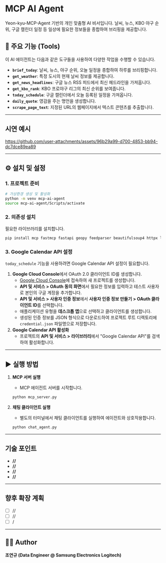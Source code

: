 # MCP AI Agent

Yeon-kyu-MCP-Agent 기반의 개인 맞춤형 AI 비서입니다. 날씨, 뉴스, KBO 야구 순위, 구글 캘린더 일정 등 일상에 필요한 정보들을 종합하여 브리핑을 제공합니다.

## 🚀 주요 기능 (Tools)

이 AI 에이전트는 다음과 같은 도구들을 사용하여 다양한 작업을 수행할 수 있습니다.

-   **`brief_today`**: 날씨, 뉴스, 야구 순위, 오늘 일정을 종합하여 하루를 브리핑합니다.
-   **`get_weather`**: 특정 도시의 현재 날씨 정보를 제공합니다.
-   **`get_news_headlines`**: 구글 뉴스 RSS 피드에서 최신 헤드라인을 가져옵니다.
-   **`get_kbo_rank`**: KBO 프로야구 리그의 최신 순위를 보여줍니다.
-   **`today_schedule`**: 구글 캘린더에서 오늘 등록된 일정을 가져옵니다.
-   **`daily_quote`**: 영감을 주는 명언을 생성합니다.
-   **`scrape_page_text`**: 지정된 URL의 웹페이지에서 텍스트 콘텐츠를 추출합니다.
---
## 시연 예시


https://github.com/user-attachments/assets/96b29a99-d700-4853-bb94-dc7dce89ea89



---

## ⚙️ 설치 및 설정

### 1. 프로젝트 준비

```bash
# 가상환경 생성 및 활성화
python -m venv mcp-ai-agent
source mcp-ai-agent/Scripts/activate
```

### 2. 의존성 설치

필요한 라이브러리를 설치합니다.

```bash
pip install mcp fastmcp fastapi geopy feedparser beautifulsoup4 httpx langchain_openai python-dotenv google-auth google-auth-oauthlib google-auth-httplib2 google-api-python-client langchain-mcp-adapters jinja2
```

### 3. Google Calendar API 설정

`today_schedule` 기능을 사용하려면 Google Calendar API 설정이 필요합니다.

1.  **Google Cloud Console**에서 OAuth 2.0 클라이언트 ID를 생성합니다.
    -   [Google Cloud Console](https://console.cloud.google.com/apis/credentials)에 접속하여 새 프로젝트를 생성합니다.
    -   **API 및 서비스 > OAuth 동의 화면**에서 필요한 정보를 입력하고 테스트 사용자로 본인의 구글 계정을 추가합니다.
    -   **API 및 서비스 > 사용자 인증 정보**에서 **사용자 인증 정보 만들기 > OAuth 클라이언트 ID**를 선택합니다.
    -   애플리케이션 유형을 **데스크톱 앱**으로 선택하고 클라이언트를 생성합니다.
    -   생성된 인증 정보를 JSON 형식으로 다운로드하여 프로젝트 루트 디렉토리에 `credential.json` 파일명으로 저장합니다.
2.  **Google Calendar API 활성화**
    -   프로젝트의 **API 및 서비스 > 라이브러리**에서 "Google Calendar API"를 검색하여 활성화합니다.

---

## ▶️ 실행 방법

1.  **MCP 서버 실행**
    -   MCP 에이전트 서버를 시작합니다.

    ```bash
    python mcp_server.py
    ```

2.  **채팅 클라이언트 실행**
    -   별도의 터미널에서 채팅 클라이언트를 실행하여 에이전트와 상호작용합니다.

    ```bash
    python chat_agent.py
    ```
---

## 기술 포인트

* **//**
* **//**
* **//**
* **//**

---

## 향후 확장 계획

* [ ] //
* [ ] //
* [ ] /

---

## 👨‍💻 Author

**조연규 (Data Engineer @ Samsung Electronics Logitech)**
